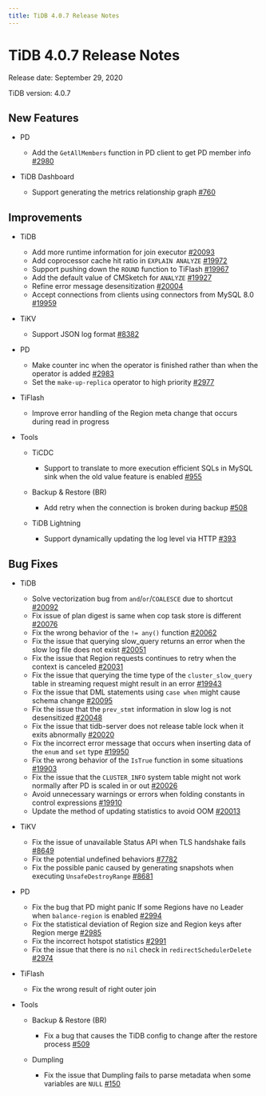 ```yaml
---
title: TiDB 4.0.7 Release Notes
---
```


# TiDB 4.0.7 Release Notes

Release date: September 29, 2020

TiDB version: 4.0.7

## New Features

+ PD

    - Add the `GetAllMembers` function in PD client to get PD member info [#2980](https://github.com/pingcap/pd/pull/2980)

+ TiDB Dashboard

    - Support generating the metrics relationship graph [#760](https://github.com/pingcap-incubator/tidb-dashboard/pull/760)

## Improvements

+ TiDB

    - Add more runtime information for join executor [#20093](https://github.com/pingcap/tidb/pull/20093)
    - Add coprocessor cache hit ratio in `EXPLAIN ANALYZE` [#19972](https://github.com/pingcap/tidb/pull/19972)
    - Support pushing down the `ROUND` function to TiFlash [#19967](https://github.com/pingcap/tidb/pull/19967)
    - Add the default value of CMSketch for `ANALYZE` [#19927](https://github.com/pingcap/tidb/pull/19927)
    - Refine error message desensitization [#20004](https://github.com/pingcap/tidb/pull/20004)
    - Accept connections from clients using connectors from MySQL 8.0 [#19959](https://github.com/pingcap/tidb/pull/19959)

+ TiKV

    - Support JSON log format [#8382](https://github.com/tikv/tikv/pull/8382)

+ PD

    - Make counter inc when the operator is finished rather than when the operator is added [#2983](https://github.com/pingcap/pd/pull/2983)
    - Set the `make-up-replica` operator to high priority [#2977](https://github.com/pingcap/pd/pull/2977)

+ TiFlash

    - Improve error handling of the Region meta change that occurs during read in progress

+ Tools

    + TiCDC

        - Support to translate to more execution efficient SQLs in MySQL sink when the old value feature is enabled [#955](https://github.com/pingcap/ticdc/pull/955)

    + Backup & Restore (BR)

        - Add retry when the connection is broken during backup [#508](https://github.com/pingcap/br/pull/508)

    + TiDB Lightning

        - Support dynamically updating the log level via HTTP [#393](https://github.com/pingcap/tidb-lightning/pull/393)

## Bug Fixes

+ TiDB

    - Solve vectorization bug from `and`/`or`/`COALESCE` due to shortcut [#20092](https://github.com/pingcap/tidb/pull/20092)
    - Fix issue of plan digest is same when cop task store is different [#20076](https://github.com/pingcap/tidb/pull/20076)
    - Fix the wrong behavior of the `!= any()` function [#20062](https://github.com/pingcap/tidb/pull/20062)
    - Fix the issue that querying slow_query returns an error when the slow log file does not exist [#20051](https://github.com/pingcap/tidb/pull/20051)
    - Fix the issue that Region requests continues to retry when the context is canceled [#20031](https://github.com/pingcap/tidb/pull/20031)
    - Fix the issue that querying the time type of the `cluster_slow_query` table in streaming request might result in an error [#19943](https://github.com/pingcap/tidb/pull/19943)
    - Fix the issue that DML statements using `case when` might cause schema change [#20095](https://github.com/pingcap/tidb/pull/20095)
    - Fix the issue that the `prev_stmt` information in slow log is not desensitized [#20048](https://github.com/pingcap/tidb/pull/20048)
    - Fix the issue that tidb-server does not release table lock when it exits abnormally [#20020](https://github.com/pingcap/tidb/pull/20020)
    - Fix the incorrect error message that occurs when inserting data of the `enum` and `set` type [#19950](https://github.com/pingcap/tidb/pull/19950)
    - Fix the wrong behavior of the `IsTrue` function in some situations [#19903](https://github.com/pingcap/tidb/pull/19903)
    - Fix the issue that the `CLUSTER_INFO` system table might not work normally after PD is scaled in or out [#20026](https://github.com/pingcap/tidb/pull/20026)
    - Avoid unnecessary warnings or errors when folding constants in control expressions [#19910](https://github.com/pingcap/tidb/pull/19910)
    - Update the method of updating statistics to avoid OOM [#20013](https://github.com/pingcap/tidb/pull/20013)

+ TiKV

    - Fix the issue of unavailable Status API when TLS handshake fails [#8649](https://github.com/tikv/tikv/pull/8649)
    - Fix the potential undefined behaviors [#7782](https://github.com/tikv/tikv/pull/7782)
    - Fix the possible panic caused by generating snapshots when executing `UnsafeDestroyRange` [#8681](https://github.com/tikv/tikv/pull/8681)

+ PD

    - Fix the bug that PD might panic If some Regions have no Leader when `balance-region` is enabled [#2994](https://github.com/pingcap/pd/pull/2994)
    - Fix the statistical deviation of Region size and Region keys after Region merge [#2985](https://github.com/pingcap/pd/pull/2985)
    - Fix the incorrect hotspot statistics [#2991](https://github.com/pingcap/pd/pull/2991)
    - Fix the issue that there is no `nil` check in `redirectSchedulerDelete` [#2974](https://github.com/pingcap/pd/pull/2974)

+ TiFlash

    - Fix the wrong result of right outer join

+ Tools

    + Backup & Restore (BR)

        - Fix a bug that causes the TiDB config to change after the restore process [#509](https://github.com/pingcap/br/pull/509)

    + Dumpling

        - Fix the issue that Dumpling fails to parse metadata when some variables are `NULL` [#150](https://github.com/pingcap/dumpling/pull/150)
